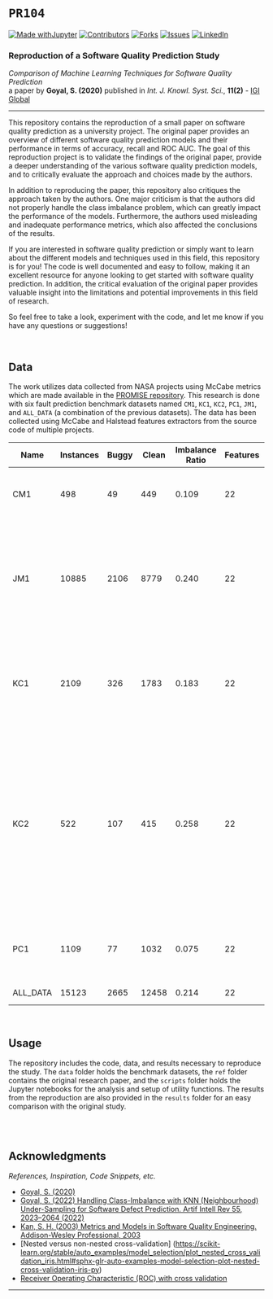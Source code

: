 # `PR104`
[![Made withJupyter][jupyter-shield]][jupyter-url]
[![Contributors][contributors-shield]][contributors-url]
[![Forks][forks-shield]][forks-url]
[![Issues][issues-shield]][issues-url]
[![LinkedIn][linkedin-shield]][linkedin-url]

### Reproduction of a Software Quality Prediction Study

*Comparison of Machine Learning Techniques for Software Quality Prediction*
<br>
a paper by **Goyal, S. (2020)** published in *Int. J. Knowl. Syst. Sci.*, **11(2)** - 
[IGI Global](https://www.igi-global.com/article/comparison-of-machine-learning-techniques-for-software-quality-prediction/252885)

***

This repository contains the reproduction of a small paper on software quality prediction as a university project. The original paper provides an overview of different software quality prediction models and their performance in terms of accuracy, recall and ROC AUC. The goal of this reproduction project is to validate the findings of the original paper, provide a deeper understanding of the various software quality prediction models, and to critically evaluate the approach and choices made by the authors.

In addition to reproducing the paper, this repository also critiques the approach taken by the authors. One major criticism is that the authors did not properly handle the class imbalance problem, which can greatly impact the performance of the models. Furthermore, the authors used misleading and inadequate performance metrics, which also affected the conclusions of the results.

If you are interested in software quality prediction or simply want to learn about the different models and techniques used in this field, this repository is for you! The code is well documented and easy to follow, making it an excellent resource for anyone looking to get started with software quality prediction. In addition, the critical evaluation of the original paper provides valuable insight into the limitations and potential improvements in this field of research.

So feel free to take a look, experiment with the code, and let me know if you have any questions or suggestions!

<br>


## Data
The work utilizes data collected from NASA projects using McCabe metrics which are made available in the [PROMISE repository](http://promise.site.uottawa.ca/SERepository/index.html). This research is done with six fault prediction benchmark datasets named `CM1`, `KC1`, `KC2`, `PC1`, `JM1`, and `ALL_DATA` (a combination of the previous datasets). The data has been collected using McCabe and Halstead features extractors from the source code of multiple projects.
<br>

| Name | Instances | Buggy | Clean | Imbalance Ratio | Features | Source |
| ---- | --------- | ----- | ----- | --------------- | ------- | ------ |
| CM1  | 498       | 49    | 449   | 0.109          | 22      | CM1 is a NASA spacecraft instrument written in C |
| JM1  | 10885     | 2106  | 8779  | 0.240          | 22      | JM1 is written in C and is a real-time predictive ground system. It uses simulations to generate predictions |
| KC1  | 2109      | 326   | 1783  | 0.183          | 22      | KC1 is a C++ system implementing storage management for receiving and processing ground data |
| KC2  | 522       | 107   | 415   | 0.258          | 22      | C++ functions used in a scientific data project which is separate from another part known as KC1. These share some third-party software libraries with no other software overlap |
| PC1  | 1109      | 77    | 1032  | 0.075          | 22      | Data from C functions. Flight software for earth orbiting satellite |
| ALL_DATA | 15123 | 2665  | 12458 | 0.214          | 22      | Combined Dataset |


<br>

## Usage
The repository includes the code, data, and results necessary to reproduce the study. The `data` folder holds the benchmark datasets, the `ref` folder contains the original research paper, and the `scripts` folder holds the Jupyter notebooks for the analysis and setup of utility functions. The results from the reproduction are also provided in the `results` folder for an easy comparison with the original study.

<br>
<br>


## Acknowledgments
*References, Inspiration, Code Snippets, etc.*

* [Goyal, S. (2020)](https://www.igi-global.com/article/comparison-of-machine-learning-techniques-for-software-quality-prediction/252885)
* [Goyal, S. (2022) Handling Class-Imbalance with KNN (Neighbourhood) Under-Sampling for Software Defect Prediction. Artif Intell Rev 55, 2023–2064 (2022)](https://link.springer.com/article/10.1007/s10462-021-10044-w)
* [Kan, S. H. (2003) Metrics and Models in Software Quality Engineering. Addison-Wesley Professional, 2003](https://books.google.it/books/about/Metrics_and_Models_in_Software_Quality_E.html?id=EaefcL3pWJYC&redir_esc=y)
* [Nested versus non-nested cross-validation] (https://scikit-learn.org/stable/auto_examples/model_selection/plot_nested_cross_validation_iris.html#sphx-glr-auto-examples-model-selection-plot-nested-cross-validation-iris-py)
* [Receiver Operating Characteristic (ROC) with cross validation](https://scikit-learn.org/stable/auto_examples/model_selection/plot_roc_crossval.html#sphx-glr-auto-examples-model-selection-plot-roc-crossval-py)

***

<!-- MARKDOWN LINKS & IMAGES -->
<!-- https://www.markdownguide.org/basic-syntax/#reference-style-links -->
[contributors-shield]: https://img.shields.io/github/contributors/zurlog/dpc-covid19.svg?style=for-the-badge
[contributors-url]: https://github.com/zurlog/dpc-covid19/graphs/contributors
[forks-shield]: https://img.shields.io/github/forks/zurlog/dpc-covid19.svg?style=for-the-badge
[forks-url]: https://github.com/zurlog/dpc-covid19/network/members
[issues-shield]: https://img.shields.io/github/issues/zurlog/dpc-covid19.svg?style=for-the-badge
[issues-url]: https://github.com/zurlog/dpc-covid19/issues
[license-shield]: https://img.shields.io/github/license/zurlog/dpc-covid19.svg?style=for-the-badge
[license-url]: https://github.com/zurlog/dpc-covid19/blob/master/LICENSE.txt
[linkedin-shield]: https://img.shields.io/badge/-LinkedIn-black.svg?style=for-the-badge&logo=linkedin&colorB=555
[linkedin-url]: https://www.linkedin.com/in/zurlogiovanni/
[product-screenshot]: images/screenshot.png
[jupyter-shield]: https://img.shields.io/badge/Made%20with-Jupyter-orange?style=for-the-badge&logo=Jupyter
[jupyter-url]: https://jupyter.org/try

